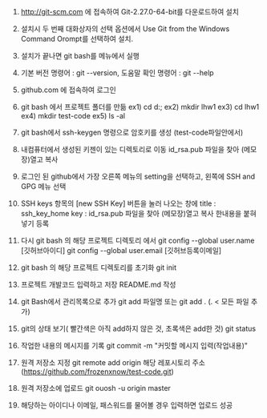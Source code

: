 1. http://git-scm.com 에 접속하여 Git-2.27.0-64-bit를 다운로드하여 설치

2. 설치시 두 번째 대화상자의 선택 옵션에서 Use Git from the Windows Command
Orompt를 선택하여 설치.

3. 설치가 끝나면 git bash를 메뉴에서 실행

4. 기본 버전 명령어 : git --version, 도움말 확인 명령어 : git --help

5. github.com 에 접속하여 로그인

6. git bash 에서 프로젝트 폴더를 만듦 
    ex1) cd d:\;
    ex2) mkdir lhw1
    ex3) cd lhw1
    ex4) mkdir test-code
    ex5) ls -al

7. git bash에서 ssh-keygen 명령으로 암호키를 생성 (test-code파일안에서)

8. 내컴퓨터에서 생성된 키젠이 있는 디렉토리로 이동 id_rsa.pub 파일을 찾아 (메모장)열고 복사

9. 로그인 된 github에서 가장 오른쪽 메뉴의 setting을 선택하고, 왼쪽에 SSH and GPG 메뉴 선택

10. SSH keys 항목의 [new SSH Key] 버튼을 눌러 나오는 창에
title : ssh_key_home
key : id_rsa.pub 파일을 찾아 (메모장)열고 복사 한내용을 붙혀넣기 등록

11. 다시 git bash 의 해당 프로젝트 디렉토리 에서
    git config --global user.name [깃허브아이디]
    git config --global user.email [깃허브등록이메일]

12. git bash 의 해당 프로젝트 디렉토리를 초기화 
git init

13. 프로젝트 개발코드 입력하고 저장 README.md 작성

14. git Bash에서 관리목록으로 추가 git add 파일명 또는 git add . (. < 모든 파일 추가)

15. git의 상태 보기( 빨간색은 아직 add하지 않은 것, 초록색은 add한 것) git status

16. 작업한 내용의 메시지를 기록 git commit -m "커밋할 메시지 입력(작업내용)"

17. 원격 저장소 지정 git remote add origin 해당 레포시토리 주소 (https://github.com/frozenxnow/test-code.git)

18. 원격 저장소에 업로드 git ouosh -u origin master

19. 해당하는 아이디나 이메일, 패스워드를 물어볼 경우 입력하면 업로드 성공
